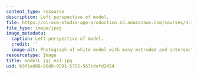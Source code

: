 ```yaml
---
content_type: resource
description: Left perspective of model.
file: https://ol-ocw-studio-app-production.s3.amazonaws.com/courses/4-111-introduction-to-architecture-environmental-design-spring-2014/b3f1ed8886d895915755567cdefd2454_modelL_jgj_ex1.jpg
file_type: image/jpeg
image_metadata:
  caption: Left perspective of model.
  credit: ''
  image-alt: Photograph of white model with many extruded and intersecting planes.
resourcetype: Image
title: modelL_jgj_ex1.jpg
uid: b3f1ed88-86d8-9591-5755-567cdefd2454
---
```

